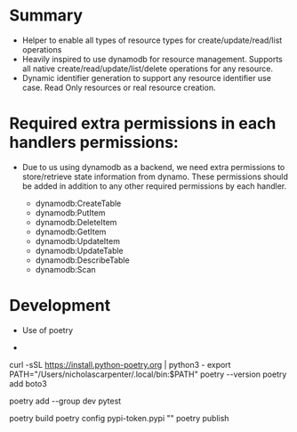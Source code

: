 # Summary
- Helper to enable all types of resource types for create/update/read/list operations
- Heavily inspired to use dynamodb for resource management.  Supports all native create/read/update/list/delete operations for any resource.
- Dynamic identifier generation to support any resource identifier use case.  Read Only resources or real resource creation.

# Required extra permissions in each handlers permissions:
- Due to us using dynamodb as a backend, we need extra permissions to store/retrieve state information from dynamo.  These permissions should be added in addition to any other required permissions by each handler.

  - dynamodb:CreateTable
  - dynamodb:PutItem
  - dynamodb:DeleteItem
  - dynamodb:GetItem
  - dynamodb:UpdateItem
  - dynamodb:UpdateTable
  - dynamodb:DescribeTable
  - dynamodb:Scan


# Development
- Use of poetry
- ```commandline
curl -sSL https://install.python-poetry.org | python3 -
export PATH="/Users/nicholascarpenter/.local/bin:$PATH"
poetry --version
poetry add boto3

poetry add --group dev  pytest

poetry build
poetry config pypi-token.pypi ""
poetry publish
```